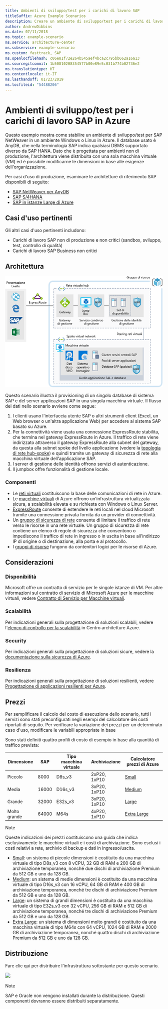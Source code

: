 ```yaml
---
title: Ambienti di sviluppo/test per i carichi di lavoro SAP
titleSuffix: Azure Example Scenarios
description: Creare un ambiente di sviluppo/test per i carichi di lavoro SAP.
author: AndrewDibbins
ms.date: 07/11/2018
ms.topic: example-scenario
ms.service: architecture-center
ms.subservice: example-scenario
ms.custom: fasttrack, SAP
ms.openlocfilehash: c06e81f72e264b545aef4bca2c795bb662a16a13
ms.sourcegitcommit: 1b50810208354577b00e89e5c031b774b02736e2
ms.translationtype: HT
ms.contentlocale: it-IT
ms.lasthandoff: 01/23/2019
ms.locfileid: "54488206"
---
```

# <a name="devtest-environments-for-sap-workloads-on-azure"></a>Ambienti di sviluppo/test per i carichi di lavoro SAP in Azure

Questo esempio mostra come stabilire un ambiente di sviluppo/test per SAP NetWeaver in un ambiente Windows o Linux in Azure. Il database usato è AnyDB, che nella terminologia SAP indica qualsiasi DBMS supportato diverso da SAP HANA. Dato che è progettata per ambienti non di produzione, l'architettura viene distribuita con una sola macchina virtuale (VM) ed è possibile modificarne le dimensioni in base alle esigenze dell'organizzazione.

Per casi d'uso di produzione, esaminare le architetture di riferimento SAP disponibili di seguito:

- [SAP NetWeaver per AnyDB][sap-netweaver]
- [SAP S/4HANA][sap-hana]
- [SAP in istanze Large di Azure][sap-large]

## <a name="relevant-use-cases"></a>Casi d'uso pertinenti

Gli altri casi d'uso pertinenti includono:

- Carichi di lavoro SAP non di produzione e non critici (sandbox, sviluppo, test, controllo di qualità)
- Carichi di lavoro SAP Business non critici

## <a name="architecture"></a>Architettura

![Diagramma dell'architettura per gli ambienti di sviluppo/test per i carichi di lavoro SAP](./media/architecture-sap-dev-test.png)

Questo scenario illustra il provisioning di un singolo database di sistema SAP e del server applicazioni SAP in una singola macchina virtuale. Il flusso dei dati nello scenario avviene come segue:

1. I clienti usano l'interfaccia utente SAP o altri strumenti client (Excel, un Web browser o un'altra applicazione Web) per accedere al sistema SAP basato su Azure.
2. Per la connettività viene usata una connessione ExpressRoute stabilita, che termina nel gateway ExpressRoute in Azure. Il traffico di rete viene indirizzato attraverso il gateway ExpressRoute alla subnet del gateway, da questa alla subnet spoke del livello applicazione (vedere la [topologia di rete hub-spoke][hub-spoke]) e quindi tramite un gateway di sicurezza di rete alla macchina virtuale dell'applicazione SAP.
3. I server di gestione delle identità offrono servizi di autenticazione.
4. Il jumpbox offre funzionalità di gestione locale.

### <a name="components"></a>Componenti

- Le [reti virtuali](/azure/virtual-network/virtual-networks-overview) costituiscono la base delle comunicazioni di rete in Azure.
- Le [macchine virtuali](/azure/virtual-machines/windows/overview) di Azure offrono un'infrastruttura virtualizzata sicura, a scalabilità elevata e su richiesta con Windows o Linux Server.
- [ExpressRoute](/azure/expressroute/expressroute-introduction) consente di estendere le reti locali nel cloud Microsoft tramite una connessione privata fornita da un provider di connettività.
- Un [gruppo di sicurezza di rete](/azure/virtual-network/security-overview) consente di limitare il traffico di rete verso le risorse in una rete virtuale. Un gruppo di sicurezza di rete contiene un elenco di regole di sicurezza che consentono o impediscono il traffico di rete in ingresso o in uscita in base all'indirizzo IP di origine o di destinazione, alla porta e al protocollo.
- I [gruppi di risorse](/azure/azure-resource-manager/resource-group-overview#resource-groups) fungono da contenitori logici per le risorse di Azure.

## <a name="considerations"></a>Considerazioni

### <a name="availability"></a>Disponibilità

Microsoft offre un contratto di servizio per le singole istanze di VM. Per altre informazioni sul contratto di servizio di Microsoft Azure per le macchine virtuali, vedere [Contratto di Servizio per Macchine virtuali](https://azure.microsoft.com/support/legal/sla/virtual-machines).

### <a name="scalability"></a>Scalabilità

Per indicazioni generali sulla progettazione di soluzioni scalabili, vedere l'[elenco di controllo per la scalabilità][scalability] in Centro architetture Azure.

### <a name="security"></a>Security

Per indicazioni generali sulla progettazione di soluzioni sicure, vedere la [documentazione sulla sicurezza di Azure][security].

### <a name="resiliency"></a>Resilienza

Per indicazioni generali sulla progettazione di soluzioni resilienti, vedere [Progettazione di applicazioni resilienti per Azure][resiliency].

## <a name="pricing"></a>Prezzi

Per semplificare il calcolo del costo di esecuzione dello scenario, tutti i servizi sono stati preconfigurati negli esempi del calcolatore dei costi riportati di seguito. Per verificare la variazione dei prezzi per un determinato caso d'uso, modificare le variabili appropriate in base

Sono stati definiti quattro profili di costo di esempio in base alla quantità di traffico prevista:

|Dimensione|SAP|Tipo macchina virtuale|Archiviazione|Calcolatore prezzi di Azure|
|----|----|-------|-------|---------------|
|Piccolo|8000|D8s_v3|2xP20, 1xP10|[Small](https://azure.com/e/9d26b9612da9466bb7a800eab56e71d1)|
|Media|16000|D16s_v3|3xP20, 1xP10|[Medium](https://azure.com/e/465bd07047d148baab032b2f461550cd)|
Grande|32000|E32s_v3|3xP20, 1xP10|[Large](https://azure.com/e/ada2e849d68b41c3839cc976000c6931)|
Molto grande|64000|M64s|4xP20, 1xP10|[Extra Large](https://azure.com/e/975fb58a965c4fbbb54c5c9179c61cef)|

> [!NOTE]
> Queste indicazioni dei prezzi costituiscono una guida che indica esclusivamente le macchine virtuali e i costi di archiviazione. Sono esclusi i costi relativi a rete, archivio di backup e dati in ingresso/uscita.

- [Small](https://azure.com/e/9d26b9612da9466bb7a800eab56e71d1): un sistema di piccole dimensioni è costituito da una macchina virtuale di tipo D8s_v3 con 8 vCPU, 32 GB di RAM e 200 GB di archiviazione temporanea, nonché due dischi di archiviazione Premium da 512 GB e uno da 128 GB.
- [Medium](https://azure.com/e/465bd07047d148baab032b2f461550cd): un sistema di medie dimensioni è costituito da una macchina virtuale di tipo D16s_v3 con 16 vCPU, 64 GB di RAM e 400 GB di archiviazione temporanea, nonché tre dischi di archiviazione Premium da 512 GB e uno da 128 GB.
- [Large](https://azure.com/e/ada2e849d68b41c3839cc976000c6931): un sistema di grandi dimensioni è costituito da una macchina virtuale di tipo E32s_v3 con 32 vCPU, 256 GB di RAM e 512 GB di archiviazione temporanea, nonché tre dischi di archiviazione Premium da 512 GB e uno da 128 GB.
- [Extra Large](https://azure.com/e/975fb58a965c4fbbb54c5c9179c61cef): un sistema di dimensioni molto grandi è costituito da una macchina virtuale di tipo M64s con 64 vCPU, 1024 GB di RAM e 2000 GB di archiviazione temporanea, nonché quattro dischi di archiviazione Premium da 512 GB e uno da 128 GB.

## <a name="deployment"></a>Distribuzione

Fare clic qui per distribuire l'infrastruttura sottostante per questo scenario.

<!-- markdownlint-disable MD033 -->

<a href="https://portal.azure.com/#create/Microsoft.Template/uri/https%3A%2F%2Fraw.githubusercontent.com%2Fmspnp%2Fsolution-architectures%2Fmaster%2Fapps%2Fsap-2tier%2Fazuredeploy.json" target="_blank">
    <img src="https://azuredeploy.net/deploybutton.png"/>
</a>

<!-- markdownlint-enable MD033 -->

> [!NOTE]
> SAP e Oracle non vengono installati durante la distribuzione. Questi componenti dovranno essere distribuiti separatamente.

<!-- links -->
[resiliency]: /azure/architecture/resiliency/
[security]: /azure/security/
[scalability]: /azure/architecture/checklist/scalability
[sap-netweaver]: /azure/architecture/reference-architectures/sap/sap-netweaver
[sap-hana]: /azure/architecture/reference-architectures/sap/sap-s4hana
[sap-large]: /azure/architecture/reference-architectures/sap/hana-large-instances
[hub-spoke]: /azure/architecture/reference-architectures/hybrid-networking/hub-spoke
